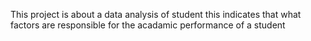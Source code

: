 This project is about a data analysis of student 
this indicates that what factors are responsible for the acadamic performance of a student

